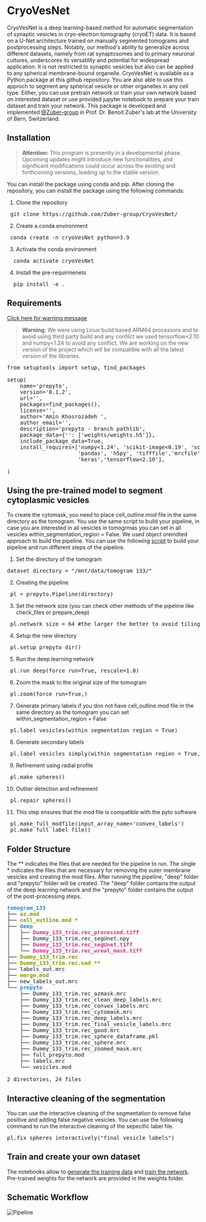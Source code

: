 # CryoVesNet

CryoVesNet is a deep learning-based method for automatic segmentation of synaptic vesicles in cryo-electron tomography (cryoET) data. It is based on a U-Net architecture trained on manually segmented tomograms and postprocessing steps. Notably, our method's ability to generalize across different datasets, namely from rat synaptosomes and to primary neuronal cultures, underscores its versatility and potential for widespread application. It is not restricted to synaptic vesicles but also can be applied to any spherical membrane-bound organelle. CryoVesNet is available as a Python package at this github repository.
You are also able to use this approch to segment any spherical vesicle or other organelles in any cell type.
Either, you can use pretrain network or train your own network based on interested dataset or use provided jupyter notebook to prepare your train dataset and train your network.
This package is developed and implemented [@Zuber-group](https://github.com/Zuber-group) in Prof. Dr. Benoit Zuber's lab at the University of Bern, Switzerland.

## Installation
> **Attention:**
This program is presently in a developmental phase. Upcoming updates might introduce new functionalities, and significant modifications could occur across the existing and forthcoming versions, leading up to the stable version.
> 
You can install the package using conda and pip. After cloning the repository, you can install the package using the following commands:
1. Clone the repository
<pre> git clone https://github.com/Zuber-group/CryoVesNet/</pre>
2. Create a conda environment
<pre> conda create -n cryoVesNet python=3.9</pre>
3. Activate the conda environment
<pre>  conda activate cryoVesNet </pre>
4. Install the pre-requirmenets
<pre>  pip install -e . </pre>




## Requirements

[Click here for warning message](./warning-message.html)
> **Warning:**
We were using Linux build based ARM64 processors and to avoid using third party build and any confilct we used tensorflow<2.10 and numpy<1.24 to avoid any conflict. We are working on the new version of the project which will be compatible with all the latest version of the libraries.

<pre>
from setuptools import setup, find_packages

setup(
    name='prepyto',
    version='0.1.2',
    url='',
    packages=find_packages(),
    license='',
    author='Amin Khosrozadeh ',
    author_email='',
    description='prepyto - branch pathlib',
    package_data={'': ['weights/weights.h5']},
    include_package_data=True,
    install_requires=['numpy<1.24', 'scikit-image<0.19', 'scipy', 'jupyter','jupyterlab',
                      'pandas', 'h5py', 'tifffile','mrcfile','tqdm', 'napari',
                      'keras','tensorflow<2.10'],

)
</pre>
## Using the pre-trained model to segment cytoplasmic vesicles
To create the cytomask, you need to place cell_outline.mod file in the same directory as the tomogram.
You use the same script to build your pipeline, in case you are interested in all vesicles in tomogrmas you can set  in all vesicles within_segmentation_region = False.
We used object oreindted approach to build the pipeline. You can use the following [script](notebooks/single_dataset.py) to build your pipeline and run different steps of the pipeline.


1. Set the directory of the tomogram 
<pre>dataset_directory = "/mnt/data/tomogram_133/"</pre>
2. Creating the pipeline  
<pre> pl = prepyto.Pipeline(directory) </pre>
3. Set the network size (you can check other methods of the pipeline like check_files or prepare_deep) 
<pre> pl.network_size = 64 #the larger the better to avoid tiling effects </pre>
4. Setup the new directory  
<pre> pl.setup_prepyto_dir() </pre>
5. Run the deep learning network
<pre> pl.run_deep(force_run=True, rescale=1.0) </pre>
6. Zoom the mask to the original size of the tomogram
<pre> pl.zoom(force_run=True,) </pre>
7. Generate primary labels if you don not have cell_outline.mod file in the same directory as the tomogram you can set within_segmentation_region = False
<pre> pl.label_vesicles(within_segmentation_region = True) </pre>
8. Generate secondary labels
<pre> pl.label_vesicles_simply(within_segmentation_region = True, input_array_name="deep_mask") </pre>
9. Refinement using radial profile
<pre> pl.make_spheres() </pre>
10. Outlier detection and refinement
<pre> pl.repair_spheres() </pre>
11. This step ensures that the mod file is compatible with the pyto software
<pre> pl.make_full_modfile(input_array_name='convex_labels')
 pl.make_full_label_file() </pre>


## Folder Structure

The ** indicates the files that are needed for the pipeline to run.
The single * indicates the files that are necessary for removing the outer membrane vesicles and creating the mod files.
After running the pipeline, "deep" folder and "prepyto" folder will be created.
The "deep" folder contains the output of the deep learning network and the "prepyto" folder contains the output of the post-processing steps.


<pre><font color="#268BD2"><b>tomogram_133</b></font>
├── <font color="#859900"><b>az.mod</b></font>
├── <font color="#859900"><b>cell_outline.mod *</b></font>
├── <font color="#268BD2"><b>deep</b></font>
│   ├── <font color="#D33682"><b>Dummy_133_trim.rec_processed.tiff</b></font>
│   ├── Dummy_133_trim.rec_segUnet.npy
│   ├── <font color="#D33682"><b>Dummy_133_trim.rec_segUnet.tiff</b></font>
│   └── <font color="#D33682"><b>Dummy_133_trim.rec_wreal_mask.tiff</b></font>
├── <font color="#859900"><b>Dummy_133_trim.rec</b></font>
├── <font color="#859900"><b>Dummy_133_trim.rec.nad **</b></font>
├── labels_out.mrc
├── <font color="#859900"><b>merge.mod</b></font>
├── new_labels_out.mrc
└── <font color="#268BD2"><b>prepyto</b></font>
    ├── Dummy_133_trim.rec_azmask.mrc
    ├── Dummy_133_trim.rec_clean_deep_labels.mrc
    ├── Dummy_133_trim.rec_convex_labels.mrc
    ├── Dummy_133_trim.rec_cytomask.mrc
    ├── Dummy_133_trim.rec_deep_labels.mrc
    ├── Dummy_133_trim.rec_final_vesicle_labels.mrc
    ├── Dummy_133_trim.rec_good.mrc
    ├── Dummy_133_trim.rec_sphere_dataframe.pkl
    ├── Dummy_133_trim.rec_sphere.mrc
    ├── Dummy_133_trim.rec_zoomed_mask.mrc
    ├── full_prepyto.mod
    ├── labels.mrc
    └── vesicles.mod

2 directories, 24 files</pre>

## Interactive cleaning of the segmentation
You can use the interactive cleaning of the segmentation to remove false positive and adding false negative vesicles.
You can use the following command to run the interactive cleaning of the sepecific label file.

<pre>
pl.fix_spheres_interactively("final_vesicle_labels")
</pre>

## Train and create your own dataset
The notebooks allow to [generate the training data](notebooks/create_trainingset.ipynb) and [train the network](notebooks/training_vesicles.ipynb). Pre-trained weights for the network are provided in the weights folder.
## Schematic Workflow
![Pipeline](images/github_figure.png)
